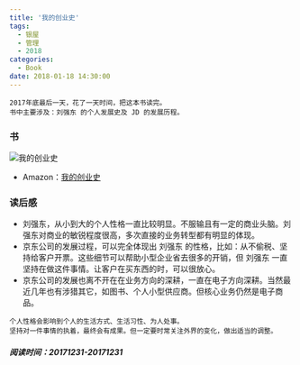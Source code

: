 ```yaml
---
title: '我的创业史'
tags:
  - 银屋
  - 管理
  - 2018
categories:
  - Book
date: 2018-01-18 14:30:00
---
```



```
2017年底最后一天，花了一天时间，把这本书读完。
书中主要涉及：刘强东 的个人发展史及 JD 的发展历程。
```

### 书


![我的创业史](https://images-cn-4.ssl-images-amazon.com/images/I/412sjelLNIL._SX377_BO1,204,203,200_.jpg)

- Amazon：[我的创业史](https://www.amazon.cn/mn/detailApp/ref=asc_df_B077H7BN5T2892833/?asin=B077H7BN5T&tag=douban-23&creative=2384&creativeASIN=B077H7BN5T&linkCode=df0)

<!--more-->

### 读后感

- 刘强东，从小到大的个人性格一直比较明显。不服输且有一定的商业头脑。刘强东对商业的敏锐程度很高，多次直接的业务转型都有明显的体现。
- 京东公司的发展过程，可以完全体现出 刘强东 的性格，比如：从不偷税、坚持给客户开票。这些细节可以帮助小型企业省去很多的开销，但 刘强东 一直坚持在做这件事情。让客户在买东西的时，可以很放心。
- 京东公司的发展也离不开在在业务方向的深耕，一直在电子方向深耕。当然最近几年也有涉猎其它，如图书、个人小型供应商。但核心业务仍然是电子商品。

```
个人性格会影响到个人的生活方式、生活习性、为人处事。
坚持对一件事情的执着，最终会有成果。但一定要时常关注外界的变化，做出适当的调整。
```


##### 阅读时间：**20171231-20171231**

